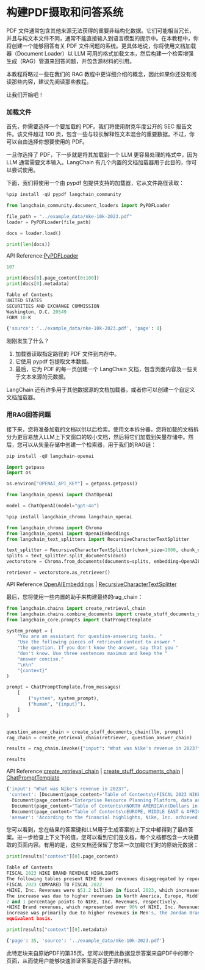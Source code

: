 # 构建PDF摄取和问答系统

PDF 文件通常包含其他来源无法获得的重要非结构化数据。它们可能相当冗长，并且与纯文本文件不同，通常不能直接输入到语言模型的提示中。在本教程中，你将创建一个能够回答有关 PDF 文件问题的系统。更具体地说，你将使用文档加载器（Document Loader）以 LLM 可用的格式加载文本，然后构建一个检索增强生成（RAG）管道来回答问题，并包含源材料的引用。

本教程将略过一些在我们的 RAG 教程中更详细介绍的概念，因此如果你还没有阅读那些内容，建议先阅读那些教程。

让我们开始吧！

### 加载文件

首先，你需要选择一个要加载的 PDF。我们将使用耐克年度公开的 SEC 报告文件。该文件超过 100 页，包含一些与较长解释性文本混合的重要数据。不过，你可以自由选择你想要使用的 PDF。

一旦你选择了 PDF，下一步就是将其加载到一个 LLM 更容易处理的格式中，因为 LLM 通常需要文本输入。LangChain 有几个内置的文档加载器用于此目的，你可以尝试使用。

下面，我们将使用一个由 pypdf 包提供支持的加载器，它从文件路径读取：

```python
%pip install -qU pypdf langchain_community
```

```python
from langchain_community.document_loaders import PyPDFLoader

file_path = "../example_data/nke-10k-2023.pdf"
loader = PyPDFLoader(file_path)

docs = loader.load()

print(len(docs))
```

API Reference:[PyPDFLoader](https://api.python.langchain.com/en/latest/document\_loaders/langchain\_community.document\_loaders.pdf.PyPDFLoader.html)

```python
107
```

```python
print(docs[0].page_content[0:100])
print(docs[0].metadata)
```

```python
Table of Contents
UNITED STATES
SECURITIES AND EXCHANGE COMMISSION
Washington, D.C. 20549
FORM 10-K

{'source': '../example_data/nke-10k-2023.pdf', 'page': 0}
```

刚刚发生了什么？

1. 加载器读取指定路径的 PDF 文件到内存中。
2. 它使用 pypdf 包提取文本数据。
3. 最后，它为 PDF 的每一页创建一个 LangChain 文档，包含页面内容及一些关于文本来源的元数据。

LangChain 还有许多用于其他数据源的文档加载器，或者你可以创建一个自定义文档加载器。

### 用RAG回答问题

接下来，您将准备加载的文档以供以后检索。使用文本拆分器，您将加载的文档拆分为更容易放入LLM上下文窗口的较小文档，然后将它们加载到矢量存储中。然后，您可以从矢量存储中创建一个检索器，用于我们的RAG链：

```python
pip install -qU langchain-openai
```

```python
import getpass
import os

os.environ["OPENAI_API_KEY"] = getpass.getpass()

from langchain_openai import ChatOpenAI

model = ChatOpenAI(model="gpt-4o")
```

```python
%pip install langchain_chroma langchain_openai
```

```python
from langchain_chroma import Chroma
from langchain_openai import OpenAIEmbeddings
from langchain_text_splitters import RecursiveCharacterTextSplitter

text_splitter = RecursiveCharacterTextSplitter(chunk_size=1000, chunk_overlap=200)
splits = text_splitter.split_documents(docs)
vectorstore = Chroma.from_documents(documents=splits, embedding=OpenAIEmbeddings())

retriever = vectorstore.as_retriever()
```

API Reference:[OpenAIEmbeddings](https://api.python.langchain.com/en/latest/embeddings/langchain\_openai.embeddings.base.OpenAIEmbeddings.html) | [RecursiveCharacterTextSplitter](https://api.python.langchain.com/en/latest/character/langchain\_text\_splitters.character.RecursiveCharacterTextSplitter.html)

最后，您将使用一些内置的助手来构建最终的rag\_chain：

```python
from langchain.chains import create_retrieval_chain
from langchain.chains.combine_documents import create_stuff_documents_chain
from langchain_core.prompts import ChatPromptTemplate

system_prompt = (
    "You are an assistant for question-answering tasks. "
    "Use the following pieces of retrieved context to answer "
    "the question. If you don't know the answer, say that you "
    "don't know. Use three sentences maximum and keep the "
    "answer concise."
    "\n\n"
    "{context}"
)

prompt = ChatPromptTemplate.from_messages(
    [
        ("system", system_prompt),
        ("human", "{input}"),
    ]
)


question_answer_chain = create_stuff_documents_chain(llm, prompt)
rag_chain = create_retrieval_chain(retriever, question_answer_chain)

results = rag_chain.invoke({"input": "What was Nike's revenue in 2023?"})

results
```

API Reference:[create\_retrieval\_chain](https://api.python.langchain.com/en/latest/chains/langchain.chains.retrieval.create\_retrieval\_chain.html) | [create\_stuff\_documents\_chain](https://api.python.langchain.com/en/latest/chains/langchain.chains.combine\_documents.stuff.create\_stuff\_documents\_chain.html) | [ChatPromptTemplate](https://api.python.langchain.com/en/latest/prompts/langchain\_core.prompts.chat.ChatPromptTemplate.html)

```python
{'input': "What was Nike's revenue in 2023?",
 'context': [Document(page_content='Table of Contents\nFISCAL 2023 NIKE BRAND REVENUE HIGHLIGHTS\nThe following tables present NIKE Brand revenues disaggregated by reportable operating segment, distribution channel and major product line:\nFISCAL 2023 COMPARED TO FISCAL 2022\n•NIKE, Inc. Revenues were $51.2 billion in fiscal 2023, which increased 10% and 16% compared to fiscal 2022 on a reported and currency-neutral basis, respectively.\nThe increase was due to higher revenues in North America, Europe, Middle East & Africa ("EMEA"), APLA and Greater China, which contributed approximately 7, 6,\n2 and 1 percentage points to NIKE, Inc. Revenues, respectively.\n•NIKE Brand revenues, which represented over 90% of NIKE, Inc. Revenues, increased 10% and 16% on a reported and currency-neutral basis, respectively. This\nincrease was primarily due to higher revenues in Men\'s, the Jordan Brand, Women\'s and Kids\' which grew 17%, 35%,11% and 10%, respectively, on a wholesale\nequivalent basis.', metadata={'page': 35, 'source': '../example_data/nke-10k-2023.pdf'}),
  Document(page_content='Enterprise Resource Planning Platform, data and analytics, demand sensing, insight gathering, and other areas to create an end-to-end technology foundation, which we\nbelieve will further accelerate our digital transformation. We believe this unified approach will accelerate growth and unlock more efficiency for our business, while driving\nspeed and responsiveness as we serve consumers globally.\nFINANCIAL HIGHLIGHTS\n•In fiscal 2023, NIKE, Inc. achieved record Revenues of $51.2 billion, which increased 10% and 16% on a reported and currency-neutral basis, respectively\n•NIKE Direct revenues grew 14% from $18.7 billion in fiscal 2022 to $21.3 billion in fiscal 2023, and represented approximately 44% of total NIKE Brand revenues for\nfiscal 2023\n•Gross margin for the fiscal year decreased 250 basis points to 43.5% primarily driven by higher product costs, higher markdowns and unfavorable changes in foreign\ncurrency exchange rates, partially offset by strategic pricing actions', metadata={'page': 30, 'source': '../example_data/nke-10k-2023.pdf'}),
  Document(page_content="Table of Contents\nNORTH AMERICA\n(Dollars in millions) FISCAL 2023FISCAL 2022 % CHANGE% CHANGE\nEXCLUDING\nCURRENCY\nCHANGESFISCAL 2021 % CHANGE% CHANGE\nEXCLUDING\nCURRENCY\nCHANGES\nRevenues by:\nFootwear $ 14,897 $ 12,228 22 % 22 %$ 11,644 5 % 5 %\nApparel 5,947 5,492 8 % 9 % 5,028 9 % 9 %\nEquipment 764 633 21 % 21 % 507 25 % 25 %\nTOTAL REVENUES $ 21,608 $ 18,353 18 % 18 %$ 17,179 7 % 7 %\nRevenues by:    \nSales to Wholesale Customers $ 11,273 $ 9,621 17 % 18 %$ 10,186 -6 % -6 %\nSales through NIKE Direct 10,335 8,732 18 % 18 % 6,993 25 % 25 %\nTOTAL REVENUES $ 21,608 $ 18,353 18 % 18 %$ 17,179 7 % 7 %\nEARNINGS BEFORE INTEREST AND TAXES $ 5,454 $ 5,114 7 % $ 5,089 0 %\nFISCAL 2023 COMPARED TO FISCAL 2022\n•North America revenues increased 18% on a currency-neutral basis, primarily due to higher revenues in Men's and the Jordan Brand. NIKE Direct revenues\nincreased 18%, driven by strong digital sales growth of 23%, comparable store sales growth of 9% and the addition of new stores.", metadata={'page': 39, 'source': '../example_data/nke-10k-2023.pdf'}),
  Document(page_content="Table of Contents\nEUROPE, MIDDLE EAST & AFRICA\n(Dollars in millions) FISCAL 2023FISCAL 2022 % CHANGE% CHANGE\nEXCLUDING\nCURRENCY\nCHANGESFISCAL 2021 % CHANGE% CHANGE\nEXCLUDING\nCURRENCY\nCHANGES\nRevenues by:\nFootwear $ 8,260 $ 7,388 12 % 25 %$ 6,970 6 % 9 %\nApparel 4,566 4,527 1 % 14 % 3,996 13 % 16 %\nEquipment 592 564 5 % 18 % 490 15 % 17 %\nTOTAL REVENUES $ 13,418 $ 12,479 8 % 21 %$ 11,456 9 % 12 %\nRevenues by:    \nSales to Wholesale Customers $ 8,522 $ 8,377 2 % 15 %$ 7,812 7 % 10 %\nSales through NIKE Direct 4,896 4,102 19 % 33 % 3,644 13 % 15 %\nTOTAL REVENUES $ 13,418 $ 12,479 8 % 21 %$ 11,456 9 % 12 %\nEARNINGS BEFORE INTEREST AND TAXES $ 3,531 $ 3,293 7 % $ 2,435 35 % \nFISCAL 2023 COMPARED TO FISCAL 2022\n•EMEA revenues increased 21% on a currency-neutral basis, due to higher revenues in Men's, the Jordan Brand, Women's and Kids'. NIKE Direct revenues\nincreased 33%, driven primarily by strong digital sales growth of 43% and comparable store sales growth of 22%.", metadata={'page': 40, 'source': '../example_data/nke-10k-2023.pdf'})],
 'answer': 'According to the financial highlights, Nike, Inc. achieved record revenues of $51.2 billion in fiscal 2023, which increased 10% on a reported basis and 16% on a currency-neutral basis compared to fiscal 2022.'}
```

您可以看到，您在结果的答案键和LLM用于生成答案的上下文中都得到了最终答案。进一步检查上下文下的值，您可以看到它们是文档，每个文档都包含一大块摄取的页面内容。有用的是，这些文档还保留了您第一次加载它们时的原始元数据：

```python
print(results["context"][0].page_content)
```

```python
Table of Contents
FISCAL 2023 NIKE BRAND REVENUE HIGHLIGHTS
The following tables present NIKE Brand revenues disaggregated by reportable operating segment, distribution channel and major product line:
FISCAL 2023 COMPARED TO FISCAL 2022
•NIKE, Inc. Revenues were $51.2 billion in fiscal 2023, which increased 10% and 16% compared to fiscal 2022 on a reported and currency-neutral basis, respectively.
The increase was due to higher revenues in North America, Europe, Middle East & Africa ("EMEA"), APLA and Greater China, which contributed approximately 7, 6,
2 and 1 percentage points to NIKE, Inc. Revenues, respectively.
•NIKE Brand revenues, which represented over 90% of NIKE, Inc. Revenues, increased 10% and 16% on a reported and currency-neutral basis, respectively. This
increase was primarily due to higher revenues in Men's, the Jordan Brand, Women's and Kids' which grew 17%, 35%,11% and 10%, respectively, on a wholesale
equivalent basis.
```

```python
print(results["context"][0].metadata)
```

```python
{'page': 35, 'source': '../example_data/nke-10k-2023.pdf'}
```

此特定块来自原始PDF的第35页。您可以使用此数据显示答案来自PDF中的哪个页面，从而使用户能够快速验证答案是否基于源材料。
